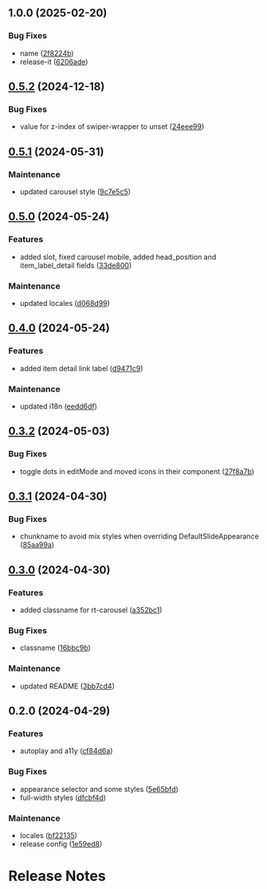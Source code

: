 

## 1.0.0 (2025-02-20)


### Bug Fixes

* name ([2f8224b](https://github.com/RedTurtle/volto-rt-carousel/commit/2f8224bba1276b051fb6f3c99c07661b018849e4))
* release-it ([6206ade](https://github.com/RedTurtle/volto-rt-carousel/commit/6206ade87a344e1c86d7852c3b113c08292f6480))

## [0.5.2](https://gitlab.com/redturtle/volto-addons/volto-rt-carousel/compare/v0.5.1...v0.5.2) (2024-12-18)


### Bug Fixes

* value for z-index of swiper-wrapper to unset ([24eee99](https://gitlab.com/redturtle/volto-addons/volto-rt-carousel/commit/24eee994b01faaaadfba90ad3fff33af6e74b15e))

## [0.5.1](https://gitlab.com/redturtle/volto-addons/volto-rt-carousel/compare/v0.5.0...v0.5.1) (2024-05-31)


### Maintenance

* updated carousel style ([9c7e5c5](https://gitlab.com/redturtle/volto-addons/volto-rt-carousel/commit/9c7e5c540221171a68e5c12e2d9442fe6f5f690b))

## [0.5.0](https://gitlab.com/redturtle/volto-addons/volto-rt-carousel/compare/v0.4.0...v0.5.0) (2024-05-24)


### Features

* added slot, fixed carousel mobile, added head_position and item_label_detail fields ([33de800](https://gitlab.com/redturtle/volto-addons/volto-rt-carousel/commit/33de800d6158f550661548f03779cc66c5c271c8))


### Maintenance

* updated locales ([d068d99](https://gitlab.com/redturtle/volto-addons/volto-rt-carousel/commit/d068d9972e8acd829c31640eb33ef75cdc63f64f))

## [0.4.0](https://gitlab.com/redturtle/volto-addons/volto-rt-carousel/compare/v0.3.2...v0.4.0) (2024-05-24)


### Features

* added item detail link label ([d9471c9](https://gitlab.com/redturtle/volto-addons/volto-rt-carousel/commit/d9471c929bbdee87e83021a9ac0fad4611bb7a2d))


### Maintenance

* updated i18n ([eedd6df](https://gitlab.com/redturtle/volto-addons/volto-rt-carousel/commit/eedd6dfd6d178b4a25fdb7be76ca2c9a82ab8864))

## [0.3.2](https://gitlab.com/redturtle/volto-addons/volto-rt-carousel/compare/v0.3.1...v0.3.2) (2024-05-03)


### Bug Fixes

* toggle dots in editMode and moved icons in their component ([27f8a7b](https://gitlab.com/redturtle/volto-addons/volto-rt-carousel/commit/27f8a7b639a9c1dc72dffd70d0ade7b4cd9ca362))

## [0.3.1](https://gitlab.com/redturtle/volto-addons/volto-rt-carousel/compare/v0.3.0...v0.3.1) (2024-04-30)


### Bug Fixes

* chunkname to avoid mix styles when overriding DefaultSlideAppearance ([85aa99a](https://gitlab.com/redturtle/volto-addons/volto-rt-carousel/commit/85aa99a1725d9b5c58c4a61d10c739d388da786f))

## [0.3.0](https://gitlab.com/redturtle/volto-addons/volto-rt-carousel/compare/v0.2.0...v0.3.0) (2024-04-30)


### Features

* added classname for rt-carousel ([a352bc1](https://gitlab.com/redturtle/volto-addons/volto-rt-carousel/commit/a352bc1e6ff4c42524f11d709102ad21faadc33e))


### Bug Fixes

* classname ([16bbc9b](https://gitlab.com/redturtle/volto-addons/volto-rt-carousel/commit/16bbc9b1351c53c72e1d7583840b986f093f04eb))


### Maintenance

* updated README ([3bb7cd4](https://gitlab.com/redturtle/volto-addons/volto-rt-carousel/commit/3bb7cd48a44666981986d2413cbbb78e22c81ee5))

## 0.2.0 (2024-04-29)


### Features

* autoplay and a11y ([cf84d6a](https://gitlab.com/redturtle/volto-addons/volto-rt-carousel/commit/cf84d6ad327210670b7f2eba608ebdcba46d5771))


### Bug Fixes

* appearance selector and some styles ([5e65bfd](https://gitlab.com/redturtle/volto-addons/volto-rt-carousel/commit/5e65bfd9d4cfe9e977bbfdb99c30322b7a28b0d6))
* full-width styles ([dfcbf4d](https://gitlab.com/redturtle/volto-addons/volto-rt-carousel/commit/dfcbf4d4a801d3fae6ab00691598de817b64e6c5))


### Maintenance

* locales ([bf22135](https://gitlab.com/redturtle/volto-addons/volto-rt-carousel/commit/bf221358bc9b134ecab4c1cc0e92256c05f34a3c))
* release config ([1e59ed8](https://gitlab.com/redturtle/volto-addons/volto-rt-carousel/commit/1e59ed8bef5da56eb5c00d5b5dc829dd373677bb))

# Release Notes

<!-- You should *NOT* be adding new change log entries to this file.
     You should create a file in the news directory instead.
     For helpful instructions, please see:
     https://6.docs.plone.org/contributing/index.html?highlight=towncrier#change-log-entry
-->

<!-- towncrier release notes start -->
